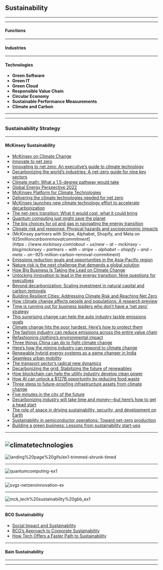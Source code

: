 ## Sustainability

---------------
-------------------

#### Functions


-----------------------


#### Industries

------------
#### Technologies

- **Green Software**
- **Green IT**
- **Green Cloud**
- **Responsible Value Chain**
- **Circular Economy**
- **Sustainable Performance Measurements**
- **Climate and Carbon**

-----------------------
-----------------------

### Sustainability Strategy

-------------------------------
#### McKinsey Sustainability

- [McKinsey on Climate Change](https://www.mckinsey.com/featured-insights/climate-change)
- [Innovate to net zero](https://www.mckinsey.com/business-functions/sustainability/our-insights/innovate-to-net-zero)
- [Innovating to net zero: An executive’s guide to climate technology](https://www.mckinsey.com/business-functions/sustainability/our-insights/innovating-to-net-zero-an-executives-guide-to-climate-technology)
- [Decarbonizing the world’s industries: A net-zero guide for nine key sectors](https://www.mckinsey.com/business-functions/sustainability/our-insights/decarbonizing-the-world-industries-a-net-zero-guide-for-nine-key-sectors)
- [Climate math: What a 1.5-degree pathway would take](mckinsey.com/business-functions/sustainability/our-insights/climate-math-what-a-1-point-5-degree-pathway-would-take)
- [Global Energy Perspective 2022](https://www.mckinsey.com/industries/oil-and-gas/our-insights/global-energy-perspective-2022)
- [McKinsey Platform for Climate Technologies](https://www.mckinsey.com/business-functions/sustainability/how-we-help-clients/mckinsey-platform-for-climate-technologies)
- [Delivering the climate technologies needed for net zero](https://www.mckinsey.com/business-functions/sustainability/our-insights/delivering-the-climate-technologies-needed-for-net-zero)
- [McKinsey launches new climate technology effort to accelerate decarbonization](https://www.mckinsey.com/about-us/new-at-mckinsey-blog/mckinsey-launches-new-climate-technology-effort-to-accelerate-decarbonization)
- [The net-zero transition: What it would cost, what it could bring](mckinsey.com/business-functions/sustainability/our-insights/the-net-zero-transition-what-it-would-cost-what-it-could-bring)
- [Quantum computing just might save the planet](https://www.mckinsey.com/business-functions/mckinsey-digital/our-insights/quantum-computing-just-might-save-the-planet)
- [The big choices for oil and gas in navigating the energy transition](https://www.mckinsey.com/industries/oil-and-gas/our-insights/the-big-choices-for-oil-and-gas-in-navigating-the-energy-transition)
- [Climate risk and response: Physical hazards and socioeconomic impacts](mckinsey.com/business-functions/sustainability/our-insights/climate-risk-and-response-physical-hazards-and-socioeconomic-impacts)
- [McKinsey partners with Stripe, Alphabet, Shopify, and Meta on $925 million carbon removal commitment](https://www.mckinsey.com/about-us/new-at-mckinsey-blog/mckinsey-partners-with-stripe-alphabet-shopify-and-meta-on-$925-million-carbon-removal-commitment)
- [Emissions reduction goals and opportunities in the Asia–Pacific region](https://www.mckinsey.com/business-functions/sustainability/our-insights/sustainability-blog/nature-risk-is-the-next-challenge-that-demands-a-global-solution)
- [Nature risk is the next challenge that demands a global solution](https://www.mckinsey.com/business-functions/sustainability/our-insights/sustainability-blog/nature-risk-is-the-next-challenge-that-demands-a-global-solution)
- [How Big Business Is Taking the Lead on Climate Change](https://www.mckinsey.com/business-functions/sustainability/our-insights/sustainability-blog/how-big-business-is-taking-the-lead-on-climate-change)
- [Unlocking innovation to lead in the energy transition: Nine questions for executives](mckinsey.com/business-functions/sustainability/our-insights/sustainability-blog/unlocking-innovation-to-lead-in-the-energy-transition-nine-questions-for-executives)
- [Beyond decarbonization: Scaling investment in natural capital and carbon removals](https://www.mckinsey.com/business-functions/sustainability/our-insights/sustainability-blog/beyond-decarbonization-scaling-investment-in-natural-capital-and-carbon-removals)
- [Building Resilient Cities: Addressing Climate Risk and Reaching Net Zero](mckinsey.com/business-functions/sustainability/our-insights/sustainability-blog/building-resilient-cities-addressing-climate-risk-and-reaching-net-zero)
- [How climate change affects people and populations: A research preview](https://www.mckinsey.com/business-functions/sustainability/our-insights/sustainability-blog/how-climate-change-affects-people-and-populations-a-research-preview)
- [Time is running out for business leaders who don’t have a ‘net zero’ strategy](https://www.mckinsey.com/business-functions/sustainability/our-insights/sustainability-blog/time-is-running-out-for-business-leaders-net-zero-strategy)
- [This surprising change can help the auto industry tackle emissions goals](https://www.mckinsey.com/business-functions/sustainability/our-insights/sustainability-blog/this-surprising-change-can-help-the-auto-industry-tackle-emissions-goals)
- [Climate change hits the poor hardest. Here’s how to protect them](https://www.mckinsey.com/business-functions/sustainability/our-insights/sustainability-blog/climate-change-hits-the-poor-hardest-heres-how-to-protect-them)
- [The fashion industry can reduce emissions across the entire value chain](https://www.mckinsey.com/business-functions/sustainability/our-insights/sustainability-blog/the-fashion-industry-can-reduce-emissions-across-the-entire-value-chain)
- [Refashioning clothing’s environmental impact](https://www.mckinsey.com/business-functions/sustainability/our-insights/sustainability-blog/refashioning-clothings-environmental-impact)
- [Three things China can do to fight climate change](mckinsey.com/business-functions/sustainability/our-insights/sustainability-blog/three-things-china-can-do-to-fight-climate-change)
- [Here’s how the mining industry can respond to climate change](https://www.mckinsey.com/business-functions/sustainability/our-insights/sustainability-blog/here-is-how-the-mining-industry-can-respond-to-climate-change)
- [Renewable hybrid energy systems as a game changer in India](https://www.mckinsey.com/business-functions/sustainability/our-insights/sustainability-blog/renewable-hybrid-energy-systems-as-a-game-changer-in-india)
- [Seamless urban mobility](https://www.mckinsey.com/business-functions/sustainability/our-insights/sustainability-blog/seamless-urban-mobility)
- [The transport sector’s radical new dynamics](https://www.mckinsey.com/business-functions/sustainability/our-insights/sustainability-blog/the-transport-sector-radical-new-dynamics)
- [Decarbonizing the grid: Stabilizing the future of renewables](mckinsey.com/business-functions/sustainability/our-insights/sustainability-blog/decarbonizing-the-grid-stabilizing-the-future-of-renewables)
- [How blockchain can help the utility industry develop clean power](https://www.mckinsey.com/business-functions/sustainability/our-insights/sustainability-blog/how-blockchain-can-help-the-utility-industry-develop-clean-power)
- [How AI can unlock a $127B opportunity by reducing food waste](https://www.mckinsey.com/business-functions/sustainability/our-insights/sustainability-blog/how-ai-can-unlock-a-127b-opportunity-by-reducing-food-waste)
- [Three steps to future-proofing infrastructure assets from climate change](https://www.mckinsey.com/business-functions/sustainability/our-insights/sustainability-blog/three-steps-to-future-proofing-infrastructure-assets-from-climate-change)
- [Five minutes in the city of the future](https://www.mckinsey.com/business-functions/sustainability/our-insights/sustainability-blog/emissions-reduction-goals-and-opportunities-in-the-asia-pacific-region)
- [Decarbonizing industry will take time and money—but here’s how to get a head start](https://www.mckinsey.com/business-functions/sustainability/our-insights/sustainability-blog/decarbonizing-industry-will-take-time-and-money-but-heres-how-to-get-a-head-start)
- [The role of space in driving sustainability, security, and development on Earth](https://www.mckinsey.com/~/media/mckinsey/industries/aerospace%20and%20defense/our%20insights/the%20role%20of%20space%20in%20driving%20sustainability%20security%20and%20development%20on%20earth/the-role-of-space-in-driving-sustainability-security-and-development-on-earth-vf.pdf)
- [Sustainability in semiconductor operations: Toward net-zero production](https://www.mckinsey.com/industries/semiconductors/our-insights/sustainability-in-semiconductor-operations-toward-net-zero-production)
- [Building a green business: Lessons from sustainability start-ups](https://www.mckinsey.com/business-functions/sustainability/our-insights/building-a-green-business-lessons-from-sustainability-start-ups)

----------

![climatetechnologies](https://www.mckinsey.com/~/media/mckinsey/business%20functions/sustainability/our%20insights/delivering%20the%20climate%20technologies%20needed%20for%20net%20zero/svzg-climatetechnologies-ex.svgz)
---------
![landing%20page%20gifs/ex1-trimmed-shrunk-timed](https://www.mckinsey.com/~/media/mckinsey/business%20functions/sustainability/our%20insights/the%20net%20zero%20transition%20what%20it%20would%20cost%20what%20it%20could%20bring/landing%20page%20gifs/ex1-trimmed-shrunk-timed.gif)

-----------
![quantumcomputing-ex1](https://www.mckinsey.com/~/media/mckinsey/business%20functions/mckinsey%20digital/our%20insights/quantum%20computing%20just%20might%20save%20the%20planet/svgz-quantumcomputing-ex1.svgz)

--------
![svgz-netzeroinnovation-ex](https://www.mckinsey.com/~/media/mckinsey/business%20functions/sustainability/our%20insights/innovating%20to%20net%20zero%20an%20executives%20guide%20to%20climate%20technology/svgz-netzeroinnovation-ex1.svgz)

---------------
![mck_tech%20sustainability%20gbb_ex1](https://www.mckinsey.com/~/media/mckinsey/business%20functions/sustainability/our%20insights/building%20a%20green%20business%20lessons%20from%20sustainability%20start%20ups/svgz_mck_tech%20sustainability%20gbb_ex1.svgz)

------------------------------

#### BCG Sustainability

- [Social Impact and Sustainability](https://www.bcg.com/en-in/capabilities/social-impact-sustainability/overview)
- [BCG’s Approach to Corporate Sustainability](https://www.bcg.com/en-in/capabilities/social-impact-sustainability/approach-to-sustainability)
- [How Tech Offers a Faster Path to Sustainability](https://www.bcg.com/en-in/publications/2021/how-technology-helps-sustainability-initiatives)


------------------------------

#### Bain Sustainability





-----------------
------------------





